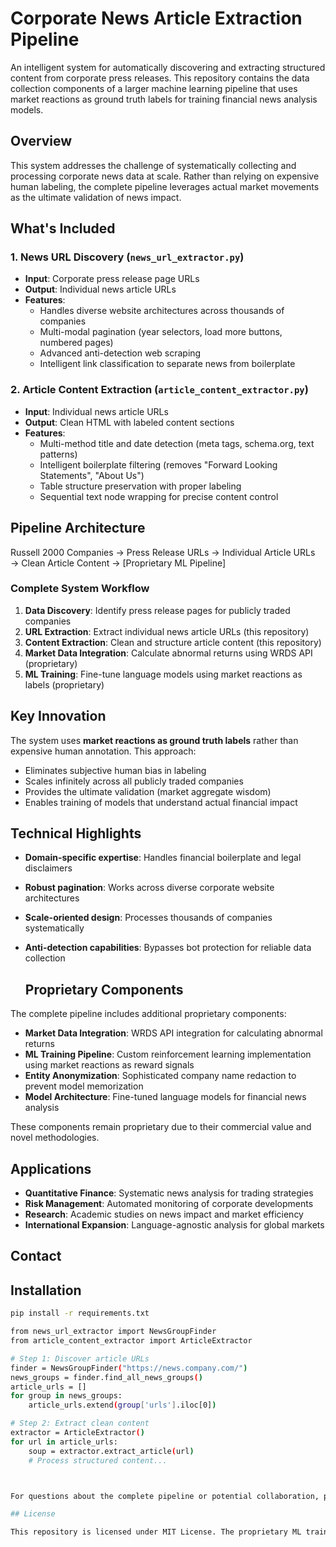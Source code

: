 # Corporate News Article Extraction Pipeline

An intelligent system for automatically discovering and extracting structured content from corporate press releases. This repository contains the data collection components of a larger machine learning pipeline that uses market reactions as ground truth labels for training financial news analysis models.

## Overview

This system addresses the challenge of systematically collecting and processing corporate news data at scale. Rather than relying on expensive human labeling, the complete pipeline leverages actual market movements as the ultimate validation of news impact.

## What's Included

### 1. News URL Discovery (`news_url_extractor.py`)
- **Input**: Corporate press release page URLs
- **Output**: Individual news article URLs
- **Features**:
  - Handles diverse website architectures across thousands of companies
  - Multi-modal pagination (year selectors, load more buttons, numbered pages)
  - Advanced anti-detection web scraping
  - Intelligent link classification to separate news from boilerplate

### 2. Article Content Extraction (`article_content_extractor.py`)
- **Input**: Individual news article URLs
- **Output**: Clean HTML with labeled content sections
- **Features**:
  - Multi-method title and date detection (meta tags, schema.org, text patterns)
  - Intelligent boilerplate filtering (removes "Forward Looking Statements", "About Us")
  - Table structure preservation with proper labeling
  - Sequential text node wrapping for precise content control

## Pipeline Architecture
Russell 2000 Companies → Press Release URLs → Individual Article URLs → Clean Article Content → [Proprietary ML Pipeline]

### Complete System Workflow

1. **Data Discovery**: Identify press release pages for publicly traded companies
2. **URL Extraction**: Extract individual news article URLs (this repository)
3. **Content Extraction**: Clean and structure article content (this repository)
4. **Market Data Integration**: Calculate abnormal returns using WRDS API (proprietary)
5. **ML Training**: Fine-tune language models using market reactions as labels (proprietary)

## Key Innovation

The system uses **market reactions as ground truth labels** rather than expensive human annotation. This approach:
- Eliminates subjective human bias in labeling
- Scales infinitely across all publicly traded companies
- Provides the ultimate validation (market aggregate wisdom)
- Enables training of models that understand actual financial impact

## Technical Highlights

- **Domain-specific expertise**: Handles financial boilerplate and legal disclaimers
- **Robust pagination**: Works across diverse corporate website architectures
- **Scale-oriented design**: Processes thousands of companies systematically
- **Anti-detection capabilities**: Bypasses bot protection for reliable data collection

  ## Proprietary Components

The complete pipeline includes additional proprietary components:

- **Market Data Integration**: WRDS API integration for calculating abnormal returns
- **ML Training Pipeline**: Custom reinforcement learning implementation using market reactions as reward signals
- **Entity Anonymization**: Sophisticated company name redaction to prevent model memorization
- **Model Architecture**: Fine-tuned language models for financial news analysis

These components remain proprietary due to their commercial value and novel methodologies.

## Applications

- **Quantitative Finance**: Systematic news analysis for trading strategies
- **Risk Management**: Automated monitoring of corporate developments
- **Research**: Academic studies on news impact and market efficiency
- **International Expansion**: Language-agnostic analysis for global markets

## Contact

## Installation

  ```bash
  pip install -r requirements.txt
  
  from news_url_extractor import NewsGroupFinder
  from article_content_extractor import ArticleExtractor
  
  # Step 1: Discover article URLs
  finder = NewsGroupFinder("https://news.company.com/")
  news_groups = finder.find_all_news_groups()
  article_urls = []
  for group in news_groups:
      article_urls.extend(group['urls'].iloc[0])
  
  # Step 2: Extract clean content
  extractor = ArticleExtractor()
  for url in article_urls:
      soup = extractor.extract_article(url)
      # Process structured content...



For questions about the complete pipeline or potential collaboration, please contact the repository owner.

## License

This repository is licensed under MIT License. The proprietary ML training components are not included and remain under separate commercial licensing.
